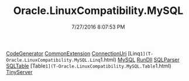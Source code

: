 ﻿---
title: Oracle.LinuxCompatibility.MySQL
date: 7/27/2016 8:07:53 PM
---

[CodeGenerator](T-Oracle.LinuxCompatibility.MySQL.CodeGenerator.html)
[CommonExtension](T-Oracle.LinuxCompatibility.MySQL.CommonExtension.html)
[ConnectionUri](T-Oracle.LinuxCompatibility.MySQL.ConnectionUri.html)
[Linq`1](T-Oracle.LinuxCompatibility.MySQL.Linq`1.html)
[MySQL](T-Oracle.LinuxCompatibility.MySQL.MySQL.html)
[RunDll](T-Oracle.LinuxCompatibility.MySQL.RunDll.html)
[SQLParser](T-Oracle.LinuxCompatibility.MySQL.SQLParser.html)
[SQLTable](T-Oracle.LinuxCompatibility.MySQL.SQLTable.html)
[Table`1](T-Oracle.LinuxCompatibility.MySQL.Table`1.html)
[TinyServer](T-Oracle.LinuxCompatibility.MySQL.TinyServer.html)
